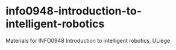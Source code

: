 # info0948-introduction-to-intelligent-robotics
Materials for INFO0948 Introduction to intelligent robotics, ULiège
